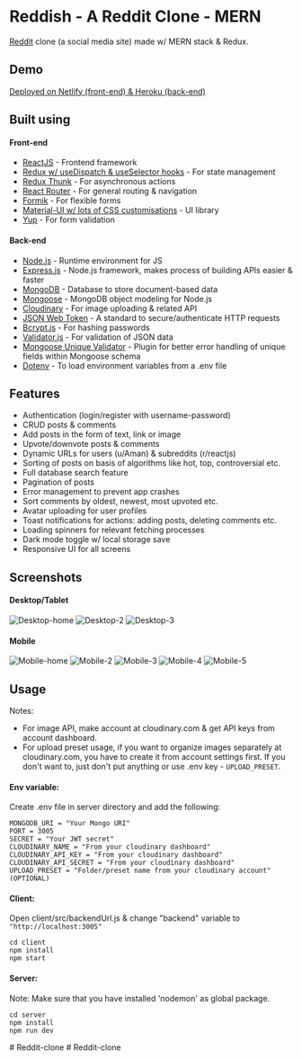 # Reddish - A Reddit Clone - MERN

[Reddit](https://www.reddit.com) clone (a social media site) made w/ MERN stack & Redux.

## Demo

[Deployed on Netlify (front-end) & Heroku (back-end)](https://reddish.netlify.app)

## Built using

#### Front-end

- [ReactJS](https://reactjs.org/) - Frontend framework
- [Redux w/ useDispatch & useSelector hooks](https://redux.js.org/) - For state management
- [Redux Thunk](https://github.com/reduxjs/redux-thunk) - For asynchronous actions
- [React Router](https://reactrouter.com/) - For general routing & navigation
- [Formik](https://formik.org/) - For flexible forms
- [Material-UI w/ lots of CSS customisations](https://material-ui.com/) - UI library
- [Yup](https://github.com/jquense/yup) - For form validation

#### Back-end

- [Node.js](https://nodejs.org/en/) - Runtime environment for JS
- [Express.js](https://expressjs.com/) - Node.js framework, makes process of building APIs easier & faster
- [MongoDB](https://www.mongodb.com/) - Database to store document-based data
- [Mongoose](https://mongoosejs.com/) - MongoDB object modeling for Node.js
- [Cloudinary](https://cloudinary.com/) - For image uploading & related API
- [JSON Web Token](https://jwt.io/) - A standard to secure/authenticate HTTP requests
- [Bcrypt.js](https://www.npmjs.com/package/bcryptjs) - For hashing passwords
- [Validator.js](https://www.npmjs.com/package/validator) - For validation of JSON data
- [Mongoose Unique Validator](https://www.npmjs.com/package/mongoose-unique-validator) - Plugin for better error handling of unique fields within Mongoose schema
- [Dotenv](https://www.npmjs.com/package/dotenv) - To load environment variables from a .env file

## Features

- Authentication (login/register with username-password)
- CRUD posts & comments
- Add posts in the form of text, link or image
- Upvote/downvote posts & comments
- Dynamic URLs for users (u/Aman) & subreddits (r/reactjs)
- Sorting of posts on basis of algorithms like hot, top, controversial etc.
- Full database search feature
- Pagination of posts
- Error management to prevent app crashes
- Sort comments by oldest, newest, most upvoted etc.
- Avatar uploading for user profiles
- Toast notifications for actions: adding posts, deleting comments etc.
- Loading spinners for relevant fetching processes
- Dark mode toggle w/ local storage save
- Responsive UI for all screens

## Screenshots

#### Desktop/Tablet

![Desktop-home](https://github.com/amand33p/reddish-mern/blob/master/screenshots/desktop-home.png)
![Desktop-2](https://github.com/amand33p/reddish-mern/blob/master/screenshots/desktop-2.png)
![Desktop-3](https://github.com/amand33p/reddish-mern/blob/master/screenshots/desktop-3.png)

#### Mobile

![Mobile-home](https://github.com/amand33p/reddish-mern/blob/master/screenshots/mobile-home.png)
![Mobile-2](https://github.com/amand33p/reddish-mern/blob/master/screenshots/mobile-2.png)
![Mobile-3](https://github.com/amand33p/reddish-mern/blob/master/screenshots/mobile-3.png)
![Mobile-4](https://github.com/amand33p/reddish-mern/blob/master/screenshots/mobile-4.png)
![Mobile-5](https://github.com/amand33p/reddish-mern/blob/master/screenshots/mobile-5.png)

## Usage

Notes:

- For image API, make account at cloudinary.com & get API keys from account dashboard.
- For upload preset usage, if you want to organize images separately at cloudinary.com, you have to create it from account settings first. If you don't want to, just don't put anything or use .env key - `UPLOAD_PRESET`.

#### Env variable:

Create .env file in server directory and add the following:

```
MONGODB_URI = "Your Mongo URI"
PORT = 3005
SECRET = "Your JWT secret"
CLOUDINARY_NAME = "From your cloudinary dashboard"
CLOUDINARY_API_KEY = "From your cloudinary dashboard"
CLOUDINARY_API_SECRET = "From your cloudinary dashboard"
UPLOAD_PRESET = "Folder/preset name from your cloudinary account" (OPTIONAL)
```

#### Client:

Open client/src/backendUrl.js & change "backend" variable to `"http://localhost:3005"`

```
cd client
npm install
npm start
```

#### Server:

Note: Make sure that you have installed 'nodemon' as global package.

```
cd server
npm install
npm run dev
```
#   R e d d i t - c l o n e  
 #   R e d d i t - c l o n e  
 